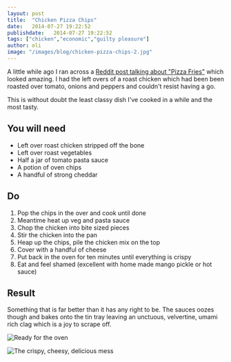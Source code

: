 ```yaml
---
layout: post
title:  "Chicken Pizza Chips"
date:   2014-07-27 19:22:52
publishdate:   2014-07-27 19:22:52
tags: ["chicken","economic","guilty pleasure"]
author: oli
image: "/images/blog/chicken-pizza-chips-2.jpg"
---
```


A little while ago I ran across a [Reddit post talking about "Pizza Fries"](http://www.reddit.com/r/food/comments/266472/has_anyone_tried_pizza_fries/) which looked amazing.  I had the left overs of a roast chicken which had been been roasted over tomato, onions and peppers and couldn't resist having a go.

This is without doubt the least classy dish I've cooked in a while and the most tasty.


## You will need

* Left over roast chicken stripped off the bone
* Left over roast vegetables
* Half a jar of tomato pasta sauce
* A potion of oven chips
* A handful of strong cheddar



## Do

1. Pop the chips in the over and cook until done
2. Meantime heat up veg and pasta sauce
3. Chop the chicken into bite sized pieces
4. Stir the chicken into the pan
5. Heap up the chips, pile the chicken mix on the top
6. Cover with a handful of cheese
7. Put back in the oven for ten minutes until everything is crispy 
8. Eat and feel shamed (excellent with home made mango pickle or hot sauce)


## Result

Something that is far better than it has any right to be.  The sauces oozes though and bakes onto the tin tray leaving an unctuous, velvertine, umami rich clag which is a joy to scrape off.

![Ready for the oven](/images/blog/chicken-pizza-chips-1.jpg "Ready for the oven")

![The crispy, cheesy, delicious mess](/images/blog/chicken-pizza-chips-2.jpg "The crispy, cheesy, delicious mess")

